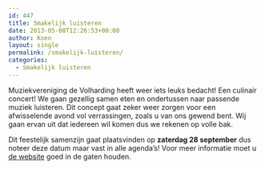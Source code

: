 ```yaml
---
id: 447
title: Smakelijk luisteren
date: 2013-05-08T12:26:53+00:00
author: Koen
layout: single
permalink: /smakelijk-luisteren/
categories:
  - Smakelijk luisteren
---
```

Muziekvereniging de Volharding heeft weer iets leuks bedacht! Een culinair concert! We gaan gezellig samen eten en ondertussen naar passende muziek luisteren. Dit concept gaat zeker weer zorgen voor een afwisselende avond vol verrassingen, zoals u van ons gewend bent. Wij gaan ervan uit dat iedereen wil komen dus we rekenen op volle bak.

Dit feestelijk samenzijn gaat plaatsvinden op **zaterdag 28 september** dus noteer deze datum maar vast in alle agenda’s! Voor meer informatie moet u [de website](http://www.devolhardingduizel.nl/) goed in de gaten houden.